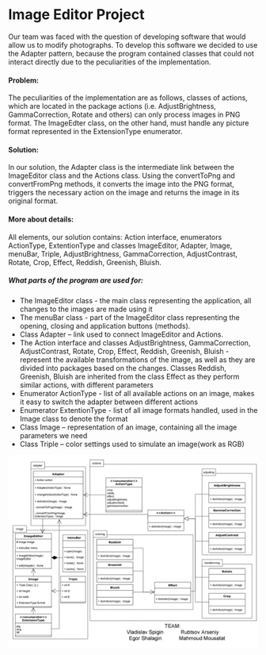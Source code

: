 # Image Editor Project
Our team was faced with the question of developing software that would allow us
to modify photographs. To develop this software we decided to use the Adapter
pattern, because the program contained classes that could not interact directly due to
the peculiarities of the implementation.
#### Problem:
The peculiarities of the implementation are as follows, classes of actions, which
are located in the package actions (i.e. AdjustBrightness, GammaCorrection, Rotate
and others) can only process images in PNG format. The ImageEdter class, on the
other hand, must handle any picture format represented in the ExtensionType
enumerator.
#### Solution:
In our solution, the Adapter class is the intermediate link between the ImageEditor
class and the Actions class. Using the convertToPng and convertFromPng methods, it
converts the image into the PNG format, triggers the necessary action on the image
and returns the image in its original format.
#### More about details:

All elements, our solution contains: Action interface, enumerators ActionType,
ExtentionType and classes ImageEditor, Adapter, Image, menuBar, Triple,
AdjustBrightness, GammaCorrection, AdjustContrast, Rotate, Crop, Effect, Reddish,
Greenish, Bluish.

##### What parts of the program are used for:
* The ImageEditor class - the main class representing the application, all changes
to the images are made using it
* The menuBar class - part of the ImageEditor class representing the opening,
closing and application buttons (methods).
* Class Adapter – link used to connect ImageEditor and Actions.
* The Action interface and classes AdjustBrightness, GammaCorrection,
AdjustContrast, Rotate, Crop, Effect, Reddish, Greenish, Bluish - represent the
available transformations of the image, as well as they are divided into
packages based on the changes. Classes Reddish, Greenish, Bluish are
inherited from the class Effect as they perform similar actions, with different
parameters
* Enumerator ActionType - list of all available actions on an image, makes it
easy to switch the adapter between different actions
* Enumerator ExtentionType - list of all image formats handled, used in the
Image class to denote the format
* Class Image – representation of an image, containing all the image parameters
we need
* Class Triple – color settings used to simulate an image(work as RGB)

![uml](uml_adapter.JPG)